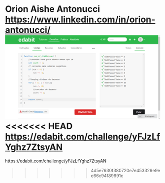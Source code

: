 Orion Aishe Antonucci<br>
https://www.linkedin.com/in/orion-antonucci/<br>
<img src="captura-dos-testes.png"><br>
<<<<<<< HEAD
https://edabit.com/challenge/yFJzLfYghz7ZtsyAN
=======
https://edabit.com/challenge/yFJzLfYghz7ZtsyAN
>>>>>>> 4d5e7630f380720e7e453329e9ee66c94f89691c
